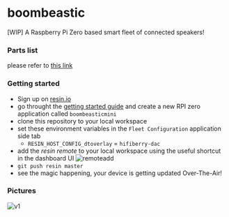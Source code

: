 # boombeastic
 [WIP] A Raspberry Pi Zero based smart fleet of connected speakers!

### Parts list
please refer to [this link](https://github.com/resin-io-playground/boombeastic/blob/master/docs/BoM.md)

### Getting started
* Sign up on [resin.io](https://dashboard.resin.io/signup)
* go throught the [getting started guide](http://docs.resin.io/raspberrypi/nodejs/getting-started/) and create a new RPI zero application called `boombeasticmini`
* clone this repository to your local workspace
* set these environment variables in the `Fleet Configuration` application side tab
  * `RESIN_HOST_CONFIG_dtoverlay` = `hifiberry-dac`
* add the *resin remote* to your local workspace using the useful shortcut in the dashboard UI ![remoteadd](https://raw.githubusercontent.com/resin-io-playground/boombeastic/master/docs/gitresinremote.png)
* `git push resin master`
* see the magic happening, your device is getting updated Over-The-Air!
### Pictures
![v1](https://raw.githubusercontent.com/resin-io-playground/boombeastic/master/docs/20160630_210905.jpg)
